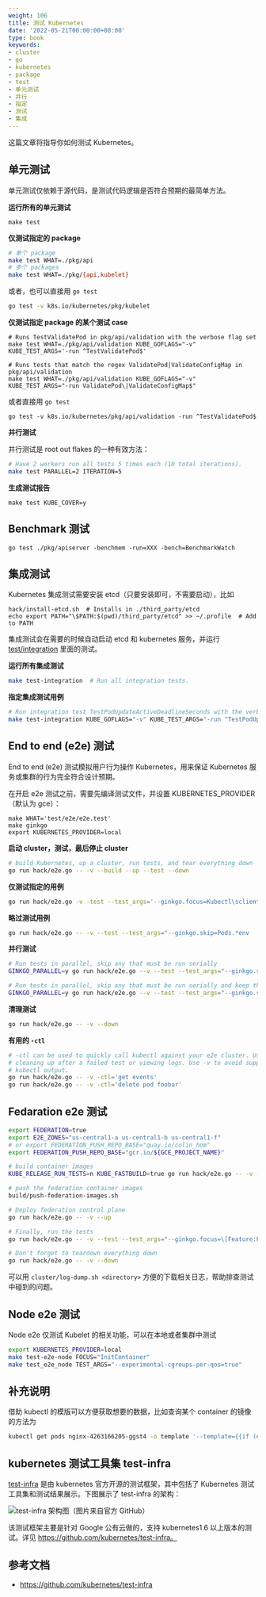```yaml
---
weight: 106
title: 测试 Kubernetes
date: '2022-05-21T00:00:00+08:00'
type: book
keywords:
- cluster
- go
- kubernetes
- package
- test
- 单元测试
- 并行
- 指定
- 测试
- 集成
---
```



这篇文章将指导你如何测试 Kubernetes。

## 单元测试

单元测试仅依赖于源代码，是测试代码逻辑是否符合预期的最简单方法。

**运行所有的单元测试**

```
make test
```

**仅测试指定的 package**

```sh
# 单个 package
make test WHAT=./pkg/api
# 多个 packages
make test WHAT=./pkg/{api,kubelet} 
```

或者，也可以直接用 `go test`

```sh
go test -v k8s.io/kubernetes/pkg/kubelet
```

**仅测试指定 package 的某个测试 case**

```
# Runs TestValidatePod in pkg/api/validation with the verbose flag set
make test WHAT=./pkg/api/validation KUBE_GOFLAGS="-v" KUBE_TEST_ARGS='-run ^TestValidatePod$'

# Runs tests that match the regex ValidatePod|ValidateConfigMap in pkg/api/validation
make test WHAT=./pkg/api/validation KUBE_GOFLAGS="-v" KUBE_TEST_ARGS="-run ValidatePod\|ValidateConfigMap$"
```

或者直接用 `go test`

```
go test -v k8s.io/kubernetes/pkg/api/validation -run ^TestValidatePod$
```

**并行测试**

并行测试是 root out flakes 的一种有效方法：

```sh
# Have 2 workers run all tests 5 times each (10 total iterations).
make test PARALLEL=2 ITERATION=5
```

**生成测试报告**

```
make test KUBE_COVER=y
```

## Benchmark 测试

```
go test ./pkg/apiserver -benchmem -run=XXX -bench=BenchmarkWatch
```

## 集成测试

Kubernetes 集成测试需要安装 etcd（只要安装即可，不需要启动），比如

```
hack/install-etcd.sh  # Installs in ./third_party/etcd
echo export PATH="\$PATH:$(pwd)/third_party/etcd" >> ~/.profile  # Add to PATH
```

集成测试会在需要的时候自动启动 etcd 和 kubernetes 服务，并运行 [test/integration](https://github.com/kubernetes/kubernetes/tree/master/test/integration) 里面的测试。

**运行所有集成测试**

```sh
make test-integration  # Run all integration tests.
```

**指定集成测试用例**

```sh
# Run integration test TestPodUpdateActiveDeadlineSeconds with the verbose flag set.
make test-integration KUBE_GOFLAGS="-v" KUBE_TEST_ARGS="-run ^TestPodUpdateActiveDeadlineSeconds$"
```

## End to end (e2e) 测试

End to end (e2e) 测试模拟用户行为操作 Kubernetes，用来保证 Kubernetes 服务或集群的行为完全符合设计预期。

在开启 e2e 测试之前，需要先编译测试文件，并设置 KUBERNETES_PROVIDER（默认为 gce）：

```
make WHAT='test/e2e/e2e.test'
make ginkgo
export KUBERNETES_PROVIDER=local
```

**启动 cluster，测试，最后停止 cluster**

```sh
# build Kubernetes, up a cluster, run tests, and tear everything down
go run hack/e2e.go -- -v --build --up --test --down
```

**仅测试指定的用例**

```sh
go run hack/e2e.go -v -test --test_args='--ginkgo.focus=Kubectl\sclient\s\[k8s\.io\]\sKubectl\srolling\-update\sshould\ssupport\srolling\-update\sto\ssame\simage\s\[Conformance\]$'
```

**略过测试用例**

```sh
go run hack/e2e.go -- -v --test --test_args="--ginkgo.skip=Pods.*env
```

**并行测试**

```sh
# Run tests in parallel, skip any that must be run serially
GINKGO_PARALLEL=y go run hack/e2e.go --v --test --test_args="--ginkgo.skip=\[Serial\]"

# Run tests in parallel, skip any that must be run serially and keep the test namespace if test failed
GINKGO_PARALLEL=y go run hack/e2e.go --v --test --test_args="--ginkgo.skip=\[Serial\] --delete-namespace-on-failure=false"
```

**清理测试**

```sh
go run hack/e2e.go -- -v --down
```

**有用的 `-ctl`**

```sh
# -ctl can be used to quickly call kubectl against your e2e cluster. Useful for
# cleaning up after a failed test or viewing logs. Use -v to avoid suppressing
# kubectl output.
go run hack/e2e.go -- -v -ctl='get events'
go run hack/e2e.go -- -v -ctl='delete pod foobar'
```

## Fedaration e2e 测试

```sh
export FEDERATION=true
export E2E_ZONES="us-central1-a us-central1-b us-central1-f"
# or export FEDERATION_PUSH_REPO_BASE="quay.io/colin_hom"
export FEDERATION_PUSH_REPO_BASE="gcr.io/${GCE_PROJECT_NAME}"

# build container images
KUBE_RELEASE_RUN_TESTS=n KUBE_FASTBUILD=true go run hack/e2e.go -- -v -build

# push the federation container images
build/push-federation-images.sh

# Deploy federation control plane
go run hack/e2e.go -- -v --up

# Finally, run the tests
go run hack/e2e.go -- -v --test --test_args="--ginkgo.focus=\[Feature:Federation\]"

# Don't forget to teardown everything down
go run hack/e2e.go -- -v --down
```

可以用 `cluster/log-dump.sh <directory>` 方便的下载相关日志，帮助排查测试中碰到的问题。

## Node e2e 测试

Node e2e 仅测试 Kubelet 的相关功能，可以在本地或者集群中测试

```sh
export KUBERNETES_PROVIDER=local
make test-e2e-node FOCUS="InitContainer"
make test_e2e_node TEST_ARGS="--experimental-cgroups-per-qos=true"
```

## 补充说明

借助 kubectl 的模版可以方便获取想要的数据，比如查询某个 container 的镜像的方法为

```sh
kubectl get pods nginx-4263166205-ggst4 -o template '--template={{if (exists . "status" "containerStatuses")}}{{range .status.containerStatuses}}{{if eq .name "nginx"}}{{.image}}{{end}}{{end}}{{end}}'
```

## kubernetes 测试工具集 test-infra

[test-infra](https://github.com/kubernetes/test-infra) 是由 kubernetes 官方开源的测试框架，其中包括了 Kubernetes 测试工具集和测试结果展示。下图展示了 test-infra 的架构：

![test-infra 架构图（图片来自官方 GitHub）](kubernetes-test-architecture.webp)

该测试框架主要是针对 Google 公有云做的，支持 kubernetes1.6 以上版本的测试。详见 <https://github.com/kubernetes/test-infra。>

## 参考文档

- <https://github.com/kubernetes/test-infra>
